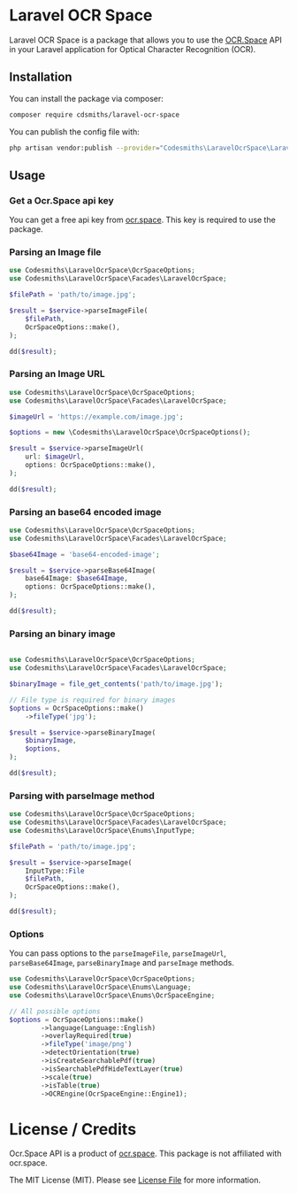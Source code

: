 # Laravel OCR Space

Laravel OCR Space is a package that allows you to use the [OCR.Space](https://ocr.space/ocrapi) API in your Laravel application for Optical Character Recognition (OCR).

## Installation

You can install the package via composer:

```bash
composer require cdsmiths/laravel-ocr-space
```

You can publish the config file with:

```bash
php artisan vendor:publish --provider="Codesmiths\LaravelOcrSpace\LaravelOcrSpaceServiceProvider" --tag="config"
```

## Usage

### Get a Ocr.Space api key

You can get a free api key from [ocr.space](https://ocr.space/ocrapi/freekey). This key is required to use the package.

### Parsing an Image file

```php
use Codesmiths\LaravelOcrSpace\OcrSpaceOptions;
use Codesmiths\LaravelOcrSpace\Facades\LaravelOcrSpace;

$filePath = 'path/to/image.jpg';

$result = $service->parseImageFile(
    $filePath,
    OcrSpaceOptions::make(),
);

dd($result);
```

### Parsing an Image URL

```php
use Codesmiths\LaravelOcrSpace\OcrSpaceOptions;
use Codesmiths\LaravelOcrSpace\Facades\LaravelOcrSpace;

$imageUrl = 'https://example.com/image.jpg';

$options = new \Codesmiths\LaravelOcrSpace\OcrSpaceOptions();

$result = $service->parseImageUrl(
    url: $imageUrl,
    options: OcrSpaceOptions::make(),
);

dd($result);
```

### Parsing an base64 encoded image

```php
use Codesmiths\LaravelOcrSpace\OcrSpaceOptions;
use Codesmiths\LaravelOcrSpace\Facades\LaravelOcrSpace;

$base64Image = 'base64-encoded-image';

$result = $service->parseBase64Image(
    base64Image: $base64Image,
    options: OcrSpaceOptions::make(),
);

dd($result);
```

### Parsing an binary image

```php

use Codesmiths\LaravelOcrSpace\OcrSpaceOptions;
use Codesmiths\LaravelOcrSpace\Facades\LaravelOcrSpace;

$binaryImage = file_get_contents('path/to/image.jpg');

// File type is required for binary images
$options = OcrSpaceOptions::make()
    ->fileType('jpg');

$result = $service->parseBinaryImage(
    $binaryImage,
    $options,
);

dd($result);
```

### Parsing with parseImage method

```php
use Codesmiths\LaravelOcrSpace\OcrSpaceOptions;
use Codesmiths\LaravelOcrSpace\Facades\LaravelOcrSpace;
use Codesmiths\LaravelOcrSpace\Enums\InputType;

$filePath = 'path/to/image.jpg';

$result = $service->parseImage(
    InputType::File
    $filePath,
    OcrSpaceOptions::make(),
);

dd($result);
```

### Options

You can pass options to the `parseImageFile`, `parseImageUrl`, `parseBase64Image`, `parseBinaryImage` and `parseImage` methods.

```php
use Codesmiths\LaravelOcrSpace\OcrSpaceOptions;
use Codesmiths\LaravelOcrSpace\Enums\Language;
use Codesmiths\LaravelOcrSpace\Enums\OcrSpaceEngine;

// All possible options
$options = OcrSpaceOptions::make()
        ->language(Language::English)
        ->overlayRequired(true)
        ->fileType('image/png')
        ->detectOrientation(true)
        ->isCreateSearchablePdf(true)
        ->isSearchablePdfHideTextLayer(true)
        ->scale(true)
        ->isTable(true)
        ->OCREngine(OcrSpaceEngine::Engine1);

```

# License / Credits

Ocr.Space API is a product of [ocr.space](https://ocr.space/ocrapi). This package is not affiliated with ocr.space.

The MIT License (MIT). Please see [License File](LICENSE.md) for more information.
